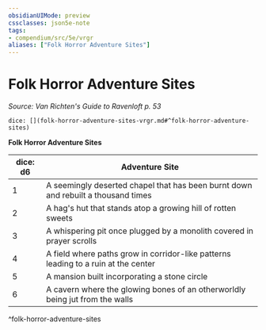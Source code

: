 ```yaml
---
obsidianUIMode: preview
cssclasses: json5e-note
tags:
- compendium/src/5e/vrgr
aliases: ["Folk Horror Adventure Sites"]
---
```

# Folk Horror Adventure Sites
*Source: Van Richten's Guide to Ravenloft p. 53* 

`dice: [](folk-horror-adventure-sites-vrgr.md#^folk-horror-adventure-sites)`

**Folk Horror Adventure Sites**

| dice: d6 | Adventure Site |
|----------|----------------|
| 1 | A seemingly deserted chapel that has been burnt down and rebuilt a thousand times |
| 2 | A hag's hut that stands atop a growing hill of rotten sweets |
| 3 | A whispering pit once plugged by a monolith covered in prayer scrolls |
| 4 | A field where paths grow in corridor-like patterns leading to a ruin at the center |
| 5 | A mansion built incorporating a stone circle |
| 6 | A cavern where the glowing bones of an otherworldly being jut from the walls |
^folk-horror-adventure-sites